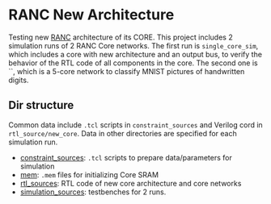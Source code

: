 # RANC New Architecture
Testing new [RANC](https://github.com/UA-RCL/RANC/tree/master) architecture of its CORE.
This project includes 2 simulation runs of 2 RANC Core networks. The first run is `single_core_sim`, which includes a core with new architecture and an output bus, to verify the behavior of the RTL code of all components in the core. The second one is ``, which is a 5-core network to classify MNIST pictures of handwritten digits.
## Dir structure
Common data include `.tcl` scripts in `constraint_sources` and Verilog cord in `rtl_source/new_core`.
Data in other directories are specified for each simulation run.
- [constraint_sources](constraint_sources): `.tcl` scripts to prepare data/parameters for simulation
- [mem](mem): `.mem` files for initializing Core SRAM
- [rtl_sources](rtl_sources): RTL code of new core architecture and core networks
- [simulation_sources](simulation_sources): testbenches for 2 runs.
